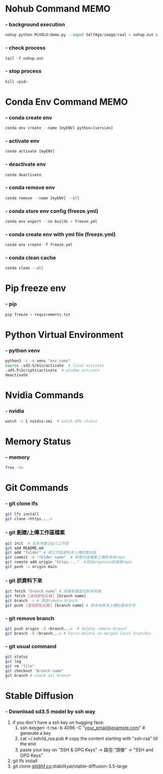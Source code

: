 # Nohub Command MEMO
### - background execution
```python
nohup python MiVOLO/demo.py --input SelfAge/image/real > nohup.out &
```

### - check process
```python
tail -f nohup.out
```
### - stop process
```python
kill <pid>
```

# Conda Env Command MEMO
###  - conda create env
```python
conda env create --name [myENV] python=[version]
```

###  - activate env 
```python
conda activate [myENV]
```

###  - deactivate env
```python
conda deactivate
```

###  - conda remove env
```python
conda remove --name [myENV] --all
```

###  - conda store env config (freeze.yml)
```python
conda env export --no-builds > freeze.yml
```
###  - conda create env with yml file (freeze.yml)
```python
conda env create -f freeze.yml
```

### - conda clean cache
```python
conda clean --all
```

# Pip freeze env
### - pip
```bash
pip freeze > requirements.txt
```

# Python Virtual Environment
###  - python venv
```bash
python3 -s -m venv "env_name"  
source .sd3.5/bin/activate  # linux activate  
.sd3.5\Scripts\activate  # window activate  
deactivate  
```
# Nvidia Commands
###  - nvidia
```bash
watch -n 1 nvidia-smi  # watch GPU status
```
# Memory Status
### - memory
```bash
free -hw
```

# Git Commands
###  - git clone lfs  
```bash
git lfs install  
git clone <https....>
```

###  - git 創建/上傳工作區檔案  
```bash
git init  # 在本地建立git工作區  
git add README.md  
git add "folder" # 將工作區資料夾上傳到暫存區    
git commit -m "folder name"  # 將暫存區檔案上傳到本地repo  
git remote add origin "https...."  #添加organize的遠端repo
git push -u origin main     
```
###  - git 抓資料下來
```bash
git fetch "branch name" # 將最新進度加到本地端
git fetch [遠端節點名稱] [branch name]
git branch -r # 檢查remote branch
git push [遠端節點名稱] [branch name] # 將本地版本上傳到遠端合併
```

###  - git remove branch  
```bash
git push origin -d <branch...>  # delete remote branch  
git branch -D <branch...> # Force-delete un-merged local branches  
```

###  - git usual command  
```bash
git status  
git log  
git rm "file"
git checkout "Branch name"
git branch # check all branch
```

# Stable Diffusion
###  - Download sd3.5 model by ssh way  
1. if you don't have a ssh key on hugging face:  
   1.  ssh-keygen -t rsa -b 4096 -C "your_email@example.com" # generate a key  
   2.  cat ~/.ssh/id_rsa.pub # copy the content starting with "ssh-rsa" till the end  
   3.  paste your key on "SSH & GPG Keys" -> 路徑:"頭像" ->  "SSH and GPG Keys" 
2. git lfs install  
3. git clone git@hf.co:stabilityai/stable-diffusion-3.5-large  


